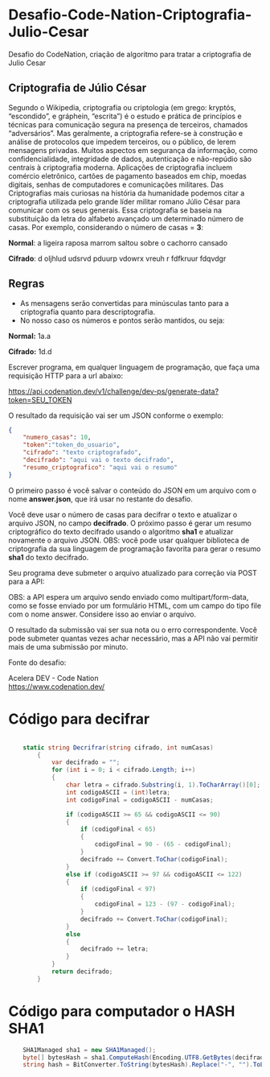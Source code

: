 # Desafio-Code-Nation-Criptografia-Julio-Cesar
Desafio do CodeNation, criação de algoritmo para tratar a criptografia de Julio Cesar

## Criptografia de Júlio César

Segundo o Wikipedia, criptografia ou criptologia (em grego: kryptós, “escondido”, e gráphein, “escrita”) é o estudo e prática de princípios e técnicas para comunicação segura na presença de terceiros, chamados “adversários”. Mas geralmente, a criptografia refere-se à construção e análise de protocolos que impedem terceiros, ou o público, de lerem mensagens privadas. Muitos aspectos em segurança da informação, como confidencialidade, integridade de dados, autenticação e não-repúdio são centrais à criptografia moderna. Aplicações de criptografia incluem comércio eletrônico, cartões de pagamento baseados em chip, moedas digitais, senhas de computadores e comunicações militares. Das Criptografias mais curiosas na história da humanidade podemos citar a criptografia utilizada pelo grande líder militar romano Júlio César para comunicar com os seus generais. Essa criptografia se baseia na substituição da letra do alfabeto avançado um determinado número de casas. Por exemplo, considerando o número de casas = **3**:

**Normal**: a ligeira raposa marrom saltou sobre o cachorro cansado

**Cifrado**: d oljhlud udsrvd pduurp vdowrx vreuh r fdfkruur fdqvdgr

## Regras

- As mensagens serão convertidas para minúsculas tanto para a criptografia quanto para descriptografia.
- No nosso caso os números e pontos serão mantidos, ou seja:

**Normal:** 1a.a

**Cifrado:** 1d.d

Escrever programa, em qualquer linguagem de programação, que faça uma requisição HTTP para a url abaixo:

https://api.codenation.dev/v1/challenge/dev-ps/generate-data?token=SEU_TOKEN

O resultado da requisição vai ser um JSON conforme o exemplo:

```json
{
	"numero_casas": 10,
	"token":"token_do_usuario",
	"cifrado": "texto criptografado",
	"decifrado": "aqui vai o texto decifrado",
	"resumo_criptografico": "aqui vai o resumo"
}
```

O primeiro passo é você salvar o conteúdo do JSON em um arquivo com o nome **answer.json**, que irá usar no restante do desafio.

Você deve usar o número de casas para decifrar o texto e atualizar o arquivo JSON, no campo **decifrado**. O próximo passo é gerar um resumo criptográfico do texto decifrado usando o algoritmo **sha1** e atualizar novamente o arquivo JSON. OBS: você pode usar qualquer biblioteca de criptografia da sua linguagem de programação favorita para gerar o resumo **sha1** do texto decifrado.

Seu programa deve submeter o arquivo atualizado para correção via POST para a API:

OBS: a API espera um arquivo sendo enviado como multipart/form-data, como se fosse enviado por um formulário HTML, com um campo do tipo file com o nome answer. Considere isso ao enviar o arquivo.

O resultado da submissão vai ser sua nota ou o erro correspondente. Você pode submeter quantas vezes achar necessário, mas a API não vai permitir mais de uma submissão por minuto.

Fonte do desafio:

Acelera DEV - Code Nation  
https://www.codenation.dev/


# Código para decifrar

```c#

	static string Decrifrar(string cifrado, int numCasas)
        {
            var decifrado = "";
            for (int i = 0; i < cifrado.Length; i++)
            {
                char letra = cifrado.Substring(i, 1).ToCharArray()[0];
                int codigoASCII = (int)letra;
                int codigoFinal = codigoASCII - numCasas;

                if (codigoASCII >= 65 && codigoASCII <= 90)
                {
                    if (codigoFinal < 65)
                    {
                        codigoFinal = 90 - (65 - codigoFinal);
                    }
                    decifrado += Convert.ToChar(codigoFinal);
                }
                else if (codigoASCII >= 97 && codigoASCII <= 122)
                {
                    if (codigoFinal < 97)
                    {
                        codigoFinal = 123 - (97 - codigoFinal);
                    }
                    decifrado += Convert.ToChar(codigoFinal);
                }
                else
                {
                    decifrado += letra;
                }
            }
            return decifrado;
        }

```

# Código para computador o HASH SHA1

```c#
	SHA1Managed sha1 = new SHA1Managed();
	byte[] bytesHash = sha1.ComputeHash(Encoding.UTF8.GetBytes(decifrado));
	string hash = BitConverter.ToString(bytesHash).Replace("-", "").ToLower();
```
